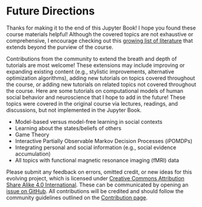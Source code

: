 # Future Directions

Thanks for making it to the end of this Jupyter Book! I hope you found these course materials helpful! Although the covered topics are not exhaustive or comprehensive, I encourage checking out this [growing list of literature](https://shawnrhoads.github.io/gu-psyc-347/module-00-03_Reading-List.html) that extends beyond the purview of the course. 

Contributions from the community to extend the breath and depth of tutorials are most welcome! These extensions may include improving or expanding existing content (e.g., stylistic improvements, alternative optimization algorithms), adding new tutorials on topics covered throughout the course, or adding new tutorials on related topics not covered throughout the course. Here are some tutorials on computational models of human social behavior and neuroscience that I hope to add in the future! These topics were covered in the original course via lectures, readings, and discussions, but not implemented in the Jupyter Book.

* Model-based versus model-free learning in social contexts
* Learning about the states/beliefs of others
* Game Theory
* Interactive Partially Observable Markov Decision Processes (iPOMDPs)
* Integrating personal and social information (e.g., social evidence accumulation)
* All topics with functional magnetic resonance imaging (fMRI) data

Please submit any feedback on errors, omitted credit, or new ideas for this evolving project, which is licensed under [Creative Commons Attribution Share Alike 4.0 International](https://github.com/shawnrhoads/gu-psyc-347/blob/master/LICENSE). These can be communicated by opening an [issue on GitHub](https://github.com/shawnrhoads/gu-psyc-347/issues/new). All contributions will be credited and should follow the community guidelines outlined on the [Contribution page](https://shawnrhoads.github.io/gu-psyc-347/module-00-06_Contributing.html).